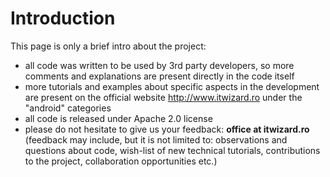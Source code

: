 # Introduction #

This page is only a brief intro about the project:
  * all code was written to be used by 3rd party developers, so more comments and explanations are present directly in the code itself
  * more tutorials and examples about specific aspects in the development are present on the official website http://www.itwizard.ro under the "android" categories
  * all code is released under Apache 2.0 license
  * please do not hesitate to give us your feedback: **office at itwizard.ro**
(feedback may include, but it is not limited to: observations and questions about code, wish-list of new technical tutorials, contributions to the project, collaboration opportunities etc.)
